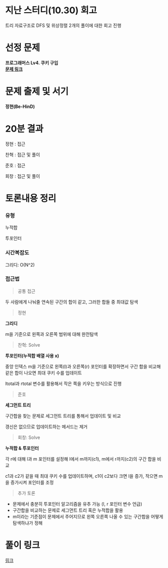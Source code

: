 # 지난 스터디(10.30) 회고

트리 자료구조로 DFS 및 위상정렬 2개의 풀이에 대한 회고 진행

# 선정 문제
<b> 프로그래머스 Lv4. 쿠키 구입 </b>
<br>
<b> [문제 링크](https://school.programmers.co.kr/learn/courses/30/lessons/49995) </b>

# 문제 출제 및 서기
<b> 정현(Be-HinD) </b>

# 20분 결과
<p> 정현 : 접근 </p>
<p> 찬혁 : 접근 및 풀이 </p>
<p> 준호 : 접근 </p>
<p> 회창 : 접근 및 풀이 </p>

# 토론내용 정리
### 유형
<P> 누적합 </P>
<P> 투포인터 </P>

### 시간복잡도
<p> 그리디: O(N^2) </p>

### 접근법

> 공통 접근
<p> 두 사람에게 나눠줄 연속된 구간의 합이 같고, 그러한 합들 중 최대값 탐색 </p>

> 정현

<b>그리디</b>

<p> m을 기준으로 왼쪽과 오른쪽 범위에 대해 완전탐색</p>

> 찬혁: Solve

<b> 투포인터(누적합 배열 사용 x) </b>

<p> 중앙 인덱스 m을 기준으로 왼쪽(l)과 오른쪽(r) 포인터를 확장하면서 구간 합을 비교해 같은 합이 나오면 최대 쿠키 수를 업데이트 <p>
<p> ltotal과 rtotal 변수를 활용해서 작은 쪽을 키우는 방식으로 진행</p>

> 준호

<b>세그먼트 트리</b>

<p> 구간합을 찾는 문제로 세그먼트 트리를 통해서 업데이트 및 비교 </p>
<p> 갱신은 없으므로 업데이트하는 메서드는 제거 </p>

> 회창: Solve

<b> 누적합 & 투포인터 </b>

<p> 각 r에 대해 l과 m 포인터를 설정해 l에서 m까지(c1), m에서 r까지(c2)의 구간 합을 비교 </p>
<p> c1과 c2가 같을 때 최대 쿠키 수를 업데이트하며, c1이 c2보다 크면 l을 증가, 작으면 m을 증가시켜 포인터를 조정 </p>

> 추가 토론
- 문제에서 충분히 투포인터 알고리즘을 유추 가능 (l, r 포인터 변수 언급)
- 구간합을 비교하는 문제로 세그먼트 트리 혹은 누적합을 활용
- m이라는 기준점이 문제에서 주어지므로 왼쪽 오른쪽 나올 수 있는 구간합을 어떻게 탐색하냐가 정해

# 풀이 링크

<a href="https://github.com/The-Four-Error-Pickers/Algorithm-Study/tree/main/Private%20Solve/49995.%20%EC%BF%A0%ED%82%A4%20%EA%B5%AC%EC%9E%85">링크</a>
